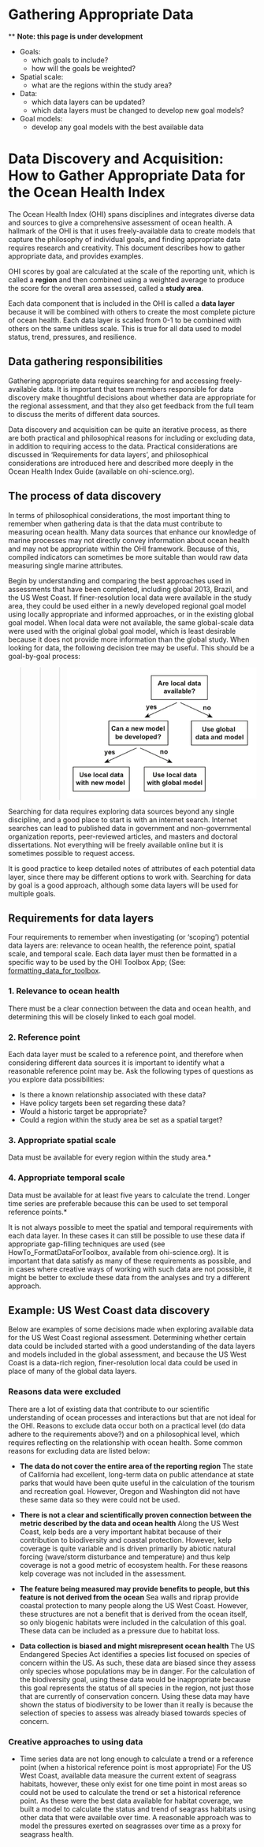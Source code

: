 # Gathering Appropriate Data


\*\* **Note: this page is under development**


* Goals:
    + which goals to include? 
    + how will the goals be weighted?
* Spatial scale:
    + what are the regions within the study area?
* Data:  
    + which data layers can be updated?
    + which data layers must be changed to develop new goal models?
* Goal models:
    + develop any goal models with the best available data
    


# Data Discovery and Acquisition: How to Gather Appropriate Data for the Ocean Health Index

The Ocean Health Index (OHI) spans disciplines and integrates diverse data and sources to give a comprehensive assessment of ocean health. A hallmark of the OHI is that it uses freely-available data to create models that capture the philosophy of individual goals, and finding appropriate data requires research and creativity. This document describes how to gather appropriate data, and provides examples.

OHI scores by goal are calculated at the scale of the reporting unit, which is called a **region** and then combined using a weighted average to produce the score for the overall area assessed, called a **study area**. 

Each data component that is included in the OHI is called a **data layer** because it will be combined with others to create the most complete picture of ocean health. Each data layer is scaled from 0-1 to be combined with others on the same unitless scale. This is true for all data used to model status, trend, pressures, and resilience.


## Data gathering responsibilities

Gathering appropriate data requires searching for and accessing freely-available data. It is important that team members responsible for data discovery make thoughtful decisions about whether data are appropriate for the regional assessment, and that they also get feedback from the full team to discuss the merits of different data sources. 

Data discovery and acquisition can be quite an iterative process, as there are both practical and philosophical reasons for including or excluding data, in addition to requiring access to the data. Practical considerations are discussed in ‘Requirements for data layers’, and philosophical considerations are introduced here and described more deeply in the Ocean Health Index Guide (available on ohi-science.org).

## The process of data discovery

In terms of philosophical considerations, the most important thing to remember when gathering data is that the data must contribute to measuring ocean health. Many data sources that enhance our knowledge of marine processes may not directly convey information about ocean health and may not be appropriate within the OHI framework. Because of this, compiled indicators can sometimes be more suitable than would raw data measuring single marine attributes.

Begin by understanding and comparing the best approaches used in assessments that have been completed, including global 2013, Brazil, and the US West Coast. If finer-resolution local data were available in the study area, they could be used either in a newly developed regional goal model using locally appropriate and informed approaches, or in the existing global goal model. When local data were not available, the same global-scale data were used with the original global goal model, which is least desirable because it does not provide more information than the global study. When looking for data, the following decision tree may be useful. This should be a goal-by-goal process:

>>> ![alt text](zfig_data_discovery.png)

Searching for data requires exploring data sources beyond any single discipline, and a good place to start is with an internet search. Internet searches can lead to published data in government and non-governmental organization reports, peer-reviewed articles, and masters and doctoral dissertations. Not everything will be freely available online but it is sometimes possible to request access.

It is good practice to keep detailed notes of attributes of each potential data layer, since there may be different options to work with. Searching for data by goal is a good approach, although some data layers will be used for multiple goals.

## Requirements for data layers

Four requirements to remember when investigating (or ‘scoping’) potential data layers are: relevance to ocean health, the reference point, spatial scale, and temporal scale. Each data layer must then be formatted in a specific way to be used by the OHI Toolbox App; (See: [formatting_data_for_toolbox](https://github.com/OHI-Science/ohimanual/blob/master/tutorials/toolbox_manual/formatting_data_for_toolbox.xlsx).

### 1.  Relevance to ocean health

There must be a clear connection between the data and ocean health, and determining this will be closely linked to each goal model.

### 2.  Reference point

Each data layer must be scaled to a reference point, and therefore when considering different data sources it is important to identify what a reasonable reference point may be. Ask the following types of questions as you explore data possibilities:
  * Is there a known relationship associated with these data?
  * Have policy targets been set regarding these data?
  * Would a historic target be appropriate?
  * Could a region within the study area be set as a spatial target?
  
### 3.  Appropriate spatial scale

Data must be available for every region within the study area.*

### 4.  Appropriate temporal scale

Data must be available for at least five years to calculate the trend. Longer time series are preferable because this can be used to set temporal reference points.*

It is not always possible to meet the spatial and temporal requirements with each data layer. In these cases it can still be possible to use these data if appropriate gap-filling techniques are used (see HowTo_FormatDataForToolbox, available from ohi-science.org). It is important that data satisfy as many of these requirements as possible, and in cases where creative ways of working with such data are not possible, it might be better to exclude these data from the analyses and try a different approach.


## Example: US West Coast data discovery

Below are examples of some decisions made when exploring available data for the US West Coast regional assessment. Determining whether certain data could be included started with a good understanding of the data layers and models included in the global assessment, and because the US West Coast is a data-rich region, finer-resolution local data could be used in place of many of the global data layers.

### Reasons data were excluded
There are a lot of existing data that contribute to our scientific understanding of ocean processes and interactions but that are not ideal for the OHI. Reasons to exclude data occur both on a practical level (do data adhere to the requirements above?) and on a philosophical level, which requires reflecting on the relationship with ocean health. Some common reasons for excluding data are listed below:

  * **The data do not cover the entire area of the reporting region**
The state of California had excellent, long-term data on public attendance at state parks that would have been quite useful in the calculation of the tourism and recreation goal. However, Oregon and Washington did not have these same data so they were could not be used.

  * **There is not a clear and scientifically proven connection between the metric described by the data and ocean health** 
Along the US West Coast, kelp beds are a very important habitat because of their contribution to biodiversity and coastal protection. However, kelp coverage is quite variable and is driven primarily by abiotic natural forcing (wave/storm disturbance and temperature) and thus kelp coverage is not a good metric of ecosystem health. For these reasons kelp coverage was not included in the assessment.

  * **The feature being measured may provide benefits to people, but this feature is not derived from the ocean**
Sea walls and riprap provide coastal protection to many people along the US West Coast. However, these structures are not a benefit that is derived from the ocean itself, so only biogenic habitats were included in the calculation of this goal. These data can be included as a pressure due to habitat loss.

  * **Data collection is biased and might misrepresent ocean health**
The US Endangered Species Act identifies a species list focused on species of concern within the US. As such, these data are biased since they assess only species whose populations may be in danger. For the calculation of the biodiversity goal, using these data would be inappropriate because this goal represents the status of all species in the region, not just those that are currently of conservation concern. Using these data may have shown the status of biodiversity to be lower than it really is because the selection of species to assess was already biased towards species of concern.

### Creative approaches to using data

  * Time series data are not long enough to calculate a trend or a reference point (when a historical reference point is most appropriate)
For the US West Coast, available data measure the current extent of seagrass habitats, however, these only exist for one time point in most areas so could not be used to calculate the trend or set a historical reference point. As these were the best data available for habitat coverage, we built a model to calculate the status and trend of seagrass habitats using other data that were available over time. A reasonable approach was to model the pressures exerted on seagrasses over time as a proxy for seagrass health.
